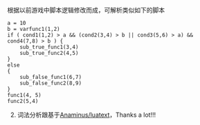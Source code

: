 根据以前游戏中脚本逻辑修改而成，可解析类似如下的脚本

```
a = 10
b = varfunc1(1,2)
if ( cond1(1,2) > a && (cond2(3,4) > b || cond3(5,6) > a) && cond4(7,8) > b ) {
	sub_true_func1(3,4)
	sub_true_func2(4,5)
}
else
{
	sub_false_func1(6,7)
	sub_false_func2(8,9)
}
func1(4, 5)
func2(5,4)
```


2. 词法分析跟基于[Anaminus/luatext](https://github.com/Anaminus/luatext)，Thanks a lot!!!

